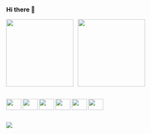 ### Hi there 👋

<div>
  <img height="180em" src="https://github-readme-stats.vercel.app/api?username=demisrusso9&show_icons=true&theme=dark&rank_icon=github&hide=stars,issues,contribs" />
  &nbsp
  <img height="180em" src="https://github-readme-stats.vercel.app/api/top-langs/?username=demisrusso9&langs_count=5&theme=dark&layout=compact" />
</div>

##

<div>
  <img height="30" width="40" src="https://cdn.jsdelivr.net/gh/devicons/devicon/icons/react/react-original.svg" />
  <img height="30" width="40" src="https://cdn.jsdelivr.net/gh/devicons/devicon/icons/typescript/typescript-original.svg" />
  <img height="30" width="40" src="https://cdn.jsdelivr.net/gh/devicons/devicon/icons/javascript/javascript-original.svg" />
  <img height="30" width="40" src="https://cdn.jsdelivr.net/gh/devicons/devicon/icons/html5/html5-original.svg" />
  <img height="30" width="40" src="https://cdn.jsdelivr.net/gh/devicons/devicon/icons/css3/css3-original.svg" />
  <img height="30" width="40" src="https://cdn.jsdelivr.net/gh/devicons/devicon/icons/vuejs/vuejs-original.svg" />        
</div>

##

<div>
  <a href="https://www.linkedin.com/in/demis-junior/" target="_blank">
    <img src="https://img.shields.io/badge/LinkedIn-0077B5?style=for-the-badge&logo=linkedin&logoColor=white" />
  </a>
</div>
